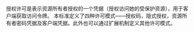 授权许可是表示资源所有者授权的一个凭据（授权访问她的受保护资源），用于客户端获取访问令牌。
本标准定义了四种许可模式——授权码，隐式授权，资源所有者密码凭据及客户端凭据。此外也可以通过扩展机制定义其他许可模式。
